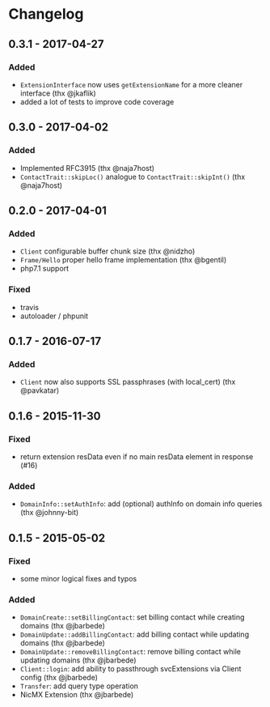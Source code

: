 # Changelog

## 0.3.1 - 2017-04-27

### Added

- `ExtensionInterface` now uses `getExtensionName` for a more cleaner
  interface (thx @jkaflik)
- added a lot of tests to improve code coverage

## 0.3.0 - 2017-04-02

### Added

- Implemented RFC3915 (thx @naja7host)
- `ContactTrait::skipLoc()` analogue to `ContactTrait::skipInt()` (thx @naja7host)

## 0.2.0 - 2017-04-01

### Added

- `Client` configurable buffer chunk size (thx @nidzho)
- `Frame/Hello` proper hello frame implementation (thx @bgentil)
- php7.1 support

### Fixed

- travis
- autoloader / phpunit

## 0.1.7 - 2016-07-17

### Added

- `Client` now also supports SSL passphrases (with local_cert) (thx @pavkatar)

## 0.1.6 - 2015-11-30

### Fixed

- return extension resData even if no main resData element in response (#16)

### Added

- `DomainInfo::setAuthInfo`: add (optional) authInfo on domain info queries (thx @johnny-bit)

## 0.1.5 - 2015-05-02

### Fixed

- some minor logical fixes and typos

### Added

- `DomainCreate::setBillingContact`: set billing contact while creating domains (thx @jbarbede)
- `DomainUpdate::addBillingContact`: add billing contact while updating domains (thx @jbarbede)
- `DomainUpdate::removeBillingContact`: remove billing contact while updating domains (thx @jbarbede)
- `Client::login`: add ability to passthrough svcExtensions via Client config (thx @jbarbede)
- `Transfer`: add query type operation
- NicMX Extension (thx @jbarbede)
